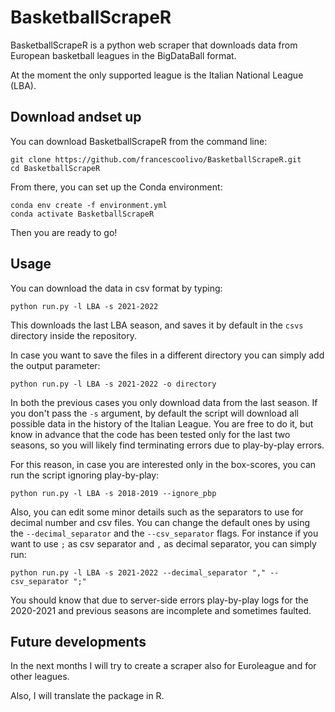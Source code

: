 # BasketballScrapeR

BasketballScrapeR is a python web scraper that downloads data from European basketball leagues in the BigDataBall format.

At the moment the only supported league is the Italian National League (LBA).

## Download andset up

You can download BasketballScrapeR from the command line:
```shell
git clone https://github.com/francescoolivo/BasketballScrapeR.git
cd BasketballScrapeR
```

From there, you can set up the Conda environment:
```shell
conda env create -f environment.yml
conda activate BasketballScrapeR
```

Then you are ready to go!

## Usage

You can download the data in csv format by typing:
```shell
python run.py -l LBA -s 2021-2022
```
This downloads the last LBA season, and saves it by default in the ```csvs``` directory inside the repository.

In case you want to save the files in a different directory you can simply add the output parameter:
```shell
python run.py -l LBA -s 2021-2022 -o directory
```

In both the previous cases you only download data from the last season. If you don't pass the ```-s``` argument, by default the script will download all possible data in the history of the Italian League.
You are free to do it, but know in advance that the code has been tested only for the last two seasons, so you will likely find terminating errors due to play-by-play errors.

For this reason, in case you are interested only in the box-scores, you can run the script ignoring play-by-play:
```shell
python run.py -l LBA -s 2018-2019 --ignore_pbp
```

Also, you can edit some minor details such as the separators to use for decimal number and csv files. You can change the default ones by using the `--decimal_separator` and the `--csv_separator` flags. For instance if you want to use `;` as csv separator and `,` as decimal separator, you can simply run:

```shell
python run.py -l LBA -s 2021-2022 --decimal_separator "," --csv_separator ";" 
```

You should know that due to server-side errors play-by-play logs for the 2020-2021 and previous seasons are incomplete and sometimes faulted.

## Future developments
In the next months I will try to create a scraper also for Euroleague and for other leagues.

Also, I will translate the package in R.


